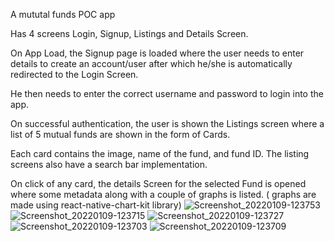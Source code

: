 
A mututal funds POC app

Has 4 screens Login, Signup, Listings and Details Screen.

On App Load, the Signup page is loaded where the user needs to enter details to create an account/user after which he/she is automatically redirected to the Login Screen.

He then needs to enter the correct username and password to login into the app.

On successful authentication, the user is shown the Listings screen where a list of 5 mutual funds are shown in the form of Cards.

Each card contains the image, name of the fund, and fund ID. The listing screens also have a search bar implementation.

On click of any card, the details Screen for the selected Fund is opened where some metadata along with a couple of graphs is listed. ( graphs are made using react-native-chart-kit library)
![Screenshot_20220109-123753](https://user-images.githubusercontent.com/78228462/148672824-8a4f48ef-cd6c-4b60-84c2-18e7e06459ff.jpg)
![Screenshot_20220109-123715](https://user-images.githubusercontent.com/78228462/148672829-da2d67f6-9dde-4e20-9cc8-2a309d78ad0e.jpg)
![Screenshot_20220109-123727](https://user-images.githubusercontent.com/78228462/148672830-89db36a1-dda1-4f32-9200-8f299a4595f6.jpg)
![Screenshot_20220109-123703](https://user-images.githubusercontent.com/78228462/148672831-c69d4849-aab4-4a2c-ab9b-2b18d9d44a11.jpg)
![Screenshot_20220109-123709](https://user-images.githubusercontent.com/78228462/148672832-cdddcf5d-5a2c-42df-bc6a-7aa04a5f1efd.jpg)
